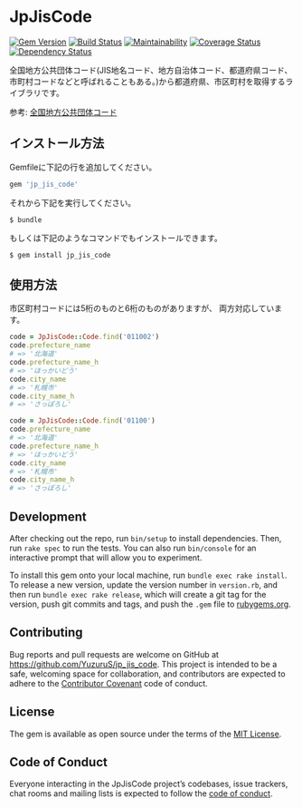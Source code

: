 # JpJisCode

[![Gem Version](https://badge.fury.io/rb/jp_jis_code.svg)](https://badge.fury.io/rb/jp_jis_code)
[![Build Status](https://travis-ci.org/YuzuruS/jp_jis_code.svg?branch=master)](https://travis-ci.org/YuzuruS/jp_jis_code)
[![Maintainability](https://api.codeclimate.com/v1/badges/74f87eba9109855a15f1/maintainability)](https://codeclimate.com/github/YuzuruS/jp_jis_code/maintainability)
[![Coverage Status](https://coveralls.io/repos/github/YuzuruS/jp_jis_code/badge.svg)](https://coveralls.io/github/YuzuruS/jp_jis_code)
[![Dependency Status](https://beta.gemnasium.com/badges/github.com/YuzuruS/jp_jis_code.svg)](https://beta.gemnasium.com/projects/github.com/YuzuruS/jp_jis_code)

全国地方公共団体コード(JIS地名コード、地方自治体コード、都道府県コード、市町村コードなどと呼ばれることもある。)から都道府県、市区町村を取得するライブラリです。

参考: [全国地方公共団体コード](https://ja.wikipedia.org/wiki/全国地方公共団体コード)

## インストール方法

Gemfileに下記の行を追加してください。

```ruby
gem 'jp_jis_code'
```

それから下記を実行してください。

    $ bundle

もしくは下記のようなコマンドでもインストールできます。

    $ gem install jp_jis_code

## 使用方法

市区町村コードには5桁のものと6桁のものがありますが、
両方対応しています。

```ruby
code = JpJisCode::Code.find('011002')
code.prefecture_name
# => '北海道'
code.prefecture_name_h
# => 'ほっかいどう'
code.city_name
# => '札幌市'
code.city_name_h
# => 'さっぽろし'

code = JpJisCode::Code.find('01100')
code.prefecture_name
# => '北海道'
code.prefecture_name_h
# => 'ほっかいどう'
code.city_name
# => '札幌市'
code.city_name_h
# => 'さっぽろし'
```

## Development

After checking out the repo, run `bin/setup` to install dependencies. Then, run `rake spec` to run the tests. You can also run `bin/console` for an interactive prompt that will allow you to experiment.

To install this gem onto your local machine, run `bundle exec rake install`. To release a new version, update the version number in `version.rb`, and then run `bundle exec rake release`, which will create a git tag for the version, push git commits and tags, and push the `.gem` file to [rubygems.org](https://rubygems.org).

## Contributing

Bug reports and pull requests are welcome on GitHub at https://github.com/YuzuruS/jp_jis_code. This project is intended to be a safe, welcoming space for collaboration, and contributors are expected to adhere to the [Contributor Covenant](http://contributor-covenant.org) code of conduct.

## License

The gem is available as open source under the terms of the [MIT License](http://opensource.org/licenses/MIT).

## Code of Conduct

Everyone interacting in the JpJisCode project’s codebases, issue trackers, chat rooms and mailing lists is expected to follow the [code of conduct](https://github.com/YuzuruS/jp_jis_code/blob/master/CODE_OF_CONDUCT.md).
